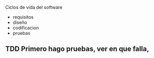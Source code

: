 Ciclos de vida del software

- requisitos
- diseño
- codificacion
- pruebas

TDD 
Primero hago pruebas, ver en que falla, 
- 